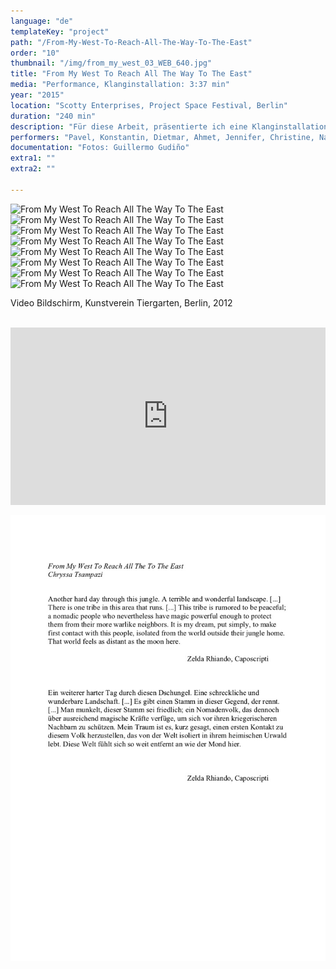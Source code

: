 ```yaml
---
language: "de"
templateKey: "project"
path: "/From-My-West-To-Reach-All-The-Way-To-The-East"
order: "10"
thumbnail: "/img/from_my_west_03_WEB_640.jpg"
title: "From My West To Reach All The Way To The East"
media: "Performance, Klanginstallation: 3:37 min"
year: "2015"
location: "Scotty Enterprises, Project Space Festival, Berlin"
duration: "240 min"
description: "Für diese Arbeit, präsentierte ich eine Klanginstallation, die in der Galerie und außen auf der Straße hörbar war. Während der Eröffnung und am letzten Tag der Ausstellung, fand eine Performance statt, für die ich Leute unterschiedlicher Herkunft einlud zu laufen, um der eigenen Realität zu entkommen. So liefen die Teilnehmer an dem Projektraum Scotty Enterprises vorbei oder sie rannten hinein und hinaus."
performers: "Pavel, Konstantin, Dietmar, Ahmet, Jennifer, Christine, Nadia, Michael"
documentation: "Fotos: Guillermo Gudiño"
extra1: ""
extra2: ""

---
```

![From My West To Reach All The Way To The East](/img/from_my_west_01_WEB_2880r.jpg)
![From My West To Reach All The Way To The East](/img/from_my_west_02_WEB_2880r.jpg)
![From My West To Reach All The Way To The East](/img/from_my_west_03_WEB_2880r.jpg)
![From My West To Reach All The Way To The East](/img/from_my_west_04_WEB_2880r.jpg)
![From My West To Reach All The Way To The East](/img/from_my_west_05_WEB_2880r.jpg)
![From My West To Reach All The Way To The East](/img/from_my_west_06_WEB_2880r.jpg)
![From My West To Reach All The Way To The East](/img/from_my_west_07_WEB_2880r.jpg)
![From My West To Reach All The Way To The East](/img/from_my_west_08_WEB_2880r.jpg)

<div class="extras-container">
<p>Video Bildschirm, Kunstverein Tiergarten, Berlin, 2012</p>
<br>
<div class="extra">
 <div style="padding:56.25% 0 0 0;position:relative;"><iframe src="https://player.vimeo.com/video/273483564?title=0&byline=0&portrait=0" style="position:absolute;top:0;left:0;width:100%;height:100%;" frameborder="0" webkitallowfullscreen mozallowfullscreen allowfullscreen></iframe></div><script src="https://player.vimeo.com/api/player.js"></script>
</div>
</div>
<div class="extras-container">
<br>
<div class="extra">
<img src="img/from_my_west/FromMyWest-text_raum_chryssa-web.jpg" alt="exhibition text">
</div>
</div>
                                             
